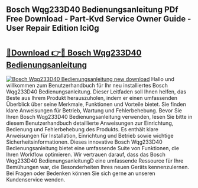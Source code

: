 ## Bosch Wqg233D40 Bedienungsanleitung PDf Free Download - Part-Kvd Service Owner Guide - User Repair Edition lci0g

# <h2><a href="http://df3c6m.blite.top/?on=Bosch+Wqg233D40+Bedienungsanleitung">🔗Download 👉🔴 Bosch Wqg233D40 Bedienungsanleitung</a></h2>

[![Bosch Wqg233D40 Bedienungsanleitung new download](https://i.imgur.com/lujVjoI.png)](http://df3c6m.blite.top/?on=Bosch+Wqg233D40+Bedienungsanleitung)
Hallo und willkommen zum Benutzerhandbuch für Ihr neu installiertes Bosch Wqg233D40 Bedienungsanleitung. Dieser Leitfaden soll Ihnen helfen, das Beste aus Ihrem Produkt herauszuholen, indem er einen umfassenden Überblick über seine Merkmale, Funktionen und Vorteile bietet. Sie finden klare Anweisungen für Betrieb, Wartung und Fehlerbehebung. Bevor Sie Ihren Bosch Wqg233D40 Bedienungsanleitung verwenden, lesen Sie bitte in diesem Benutzerhandbuch detaillierte Anweisungen zur Einrichtung, Bedienung und Fehlerbehebung des Produkts. Es enthält klare Anweisungen für Installation, Einrichtung und Betrieb sowie wichtige Sicherheitsinformationen. Dieses innovative Bosch Wqg233D40 Bedienungsanleitung bietet eine umfassende Suite von Funktionen, die Ihren Workflow optimieren. Wir vertrauen darauf, dass das Bosch Wqg233D40 BedienungsanleitungD eine umfassende Ressource für Ihre Bemühungen war, die Besonderheiten Ihres neuen Geräts kennenzulernen. Bei Fragen oder Bedenken können Sie sich gerne an unseren Kundenservice wenden.
